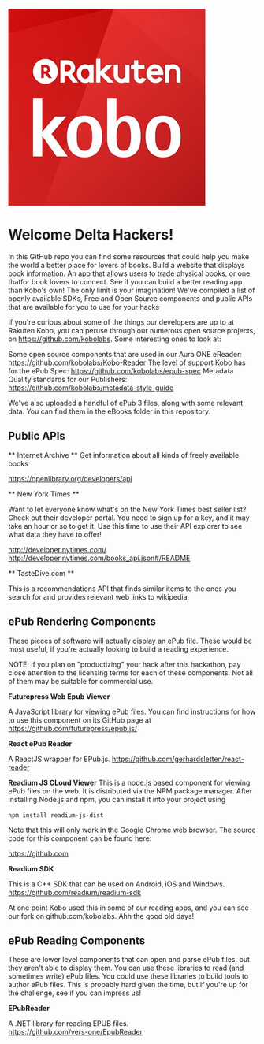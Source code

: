 ![](Kobo400x400.jpg)

# Welcome Delta Hackers!

In this GitHub repo you can find some resources that could help you make the world a better place for lovers of books.  Build a website that displays book information.  An app that allows users to trade physical books, or one thatfor book lovers to connect. See if you can build a better reading app than Kobo's own! The only limit is your imagination!  We've compiled a list of openly available SDKs, Free and Open Source components and public APIs that are available for you to use for your hacks

If you're curious about some of the things our developers are up to at Rakuten Kobo, you can peruse through our numerous open source projects, on https://github.com/kobolabs.  Some interesting ones to look at:

Some open source components that are used in our Aura ONE eReader: https://github.com/kobolabs/Kobo-Reader
The level of support Kobo has for the ePub Spec: https://github.com/kobolabs/epub-spec
Metadata Quality standards for our Publishers: https://github.com/kobolabs/metadata-style-guide

We've also uploaded a handful of ePub 3 files, along with some relevant data.  You can find them in the eBooks folder in this repository.


## Public APIs

** Internet Archive **
Get information about all kinds of freely available books

https://openlibrary.org/developers/api

** New York Times **

Want to let everyone know what's on the New York Times best seller list? Check out their developer portal. You need to sign up for a key, and it may take an hour or so to get it.  Use this time to use their API explorer to see what data they have to offer!

http://developer.nytimes.com/
http://developer.nytimes.com/books_api.json#/README


** TasteDive.com **

This is a recommendations API that finds similar items to the ones you search for and provides relevant web links to wikipedia.

## ePub Rendering Components

These pieces of software will actually display an ePub file.  These would be most useful, if you're actually looking to build a reading experience.

NOTE: if you plan on "productizing" your hack after this hackathon, pay close attention to the licensing terms for each of these components.  Not all of them may be suitable for commercial use.

**Futurepress Web Epub Viewer**

A JavaScript library for viewing ePub files.  You can find instructions for how to use this component on its GitHub page at https://github.com/futurepress/epub.js/

**React ePub Reader**

A ReactJS wrapper for EPub.js.  https://github.com/gerhardsletten/react-reader

**Readium JS CLoud Viewer**
This is a node.js based component for viewing ePub files on the web.  It is distributed via the NPM package manager.  After installing Node.js and npm, you can install it into your project using 

`npm install readium-js-dist`

Note that this will only work in the Google Chrome web browser. The source code for this component can be found here:

https://github.com

**Readium SDK**

This is a C++ SDK that can be used on Android, iOS and Windows.  
https://github.com/readium/readium-sdk

At one point Kobo used this in some of our reading apps, and you can see our fork on github.com/kobolabs.  Ahh the good old days!

## ePub Reading Components

These are lower level components that can open and parse ePub files, but they aren't able to display them.  You can use these libraries to read (and sometimes write) ePub files.  You could use these libraries to build tools to author ePub files.  This is probably hard given the time, but if you're up for the challenge, see if you can impress us!

**EPubReader**

A .NET library for reading EPUB files.  
https://github.com/vers-one/EpubReader  


